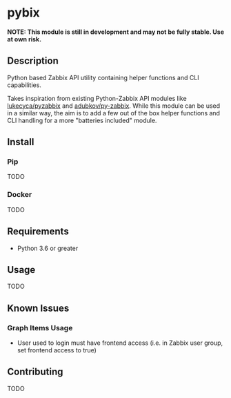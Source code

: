 # pybix

**NOTE: This module is still in development and may not be fully stable. Use at own risk.**

## Description

Python based Zabbix API utility containing helper functions and CLI capabilities. 

Takes inspiration from existing Python-Zabbix API modules like [lukecyca/pyzabbix](https://github.com/lukecyca/pyzabbix) and [adubkov/py-zabbix](https://github.com/adubkov/py-zabbix). While this module can be used in a similar way, the aim is to add a few out of the box helper functions and CLI handling for a more "batteries included" module.

## Install

### Pip

TODO

### Docker

TODO

## Requirements

* Python 3.6 or greater

## Usage

TODO

## Known Issues

### Graph Items Usage

* User used to login must have frontend access (i.e. in Zabbix user group, set frontend access to true)

## Contributing

TODO